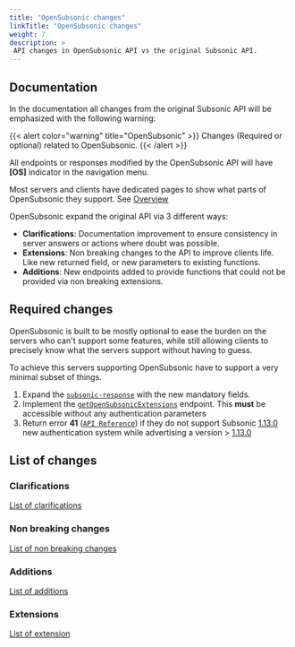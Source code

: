 ```yaml
---
title: "OpenSubsonic changes"
linkTitle: "OpenSubsonic changes"
weight: 7
description: >
 API changes in OpenSubsonic API vs the original Subsonic API.
---
```


## Documentation

In the documentation all changes from the original Subsonic API will be emphasized with the following warning:

{{< alert color="warning" title="OpenSubsonic" >}}
Changes (Required or optional) related to OpenSubsonic.
{{< /alert >}}

All endpoints or responses modified by the OpenSubsonic API will have **[OS]** indicator in the navigation menu.

Most servers and clients have dedicated pages to show what parts of OpenSubsonic they support. See [Overview](../)

OpenSubsonic expand the original API via 3 different ways:

- **Clarifications**: Documentation improvement to ensure consistency in server answers or actions where doubt was possible.
- **Extensions**: Non breaking changes to the API to improve clients life. Like new returned field, or new parameters to existing functions.
- **Additions**: New endpoints added to provide functions that could not be provided via non breaking extensions.

## Required changes

OpenSubsonic is built to be mostly optional to ease the burden on the servers who can't support some features, while still allowing clients to precisely know what the servers support without having to guess.

To achieve this servers supporting OpenSubsonic have to support a very minimal subset of things.

1. Expand the [`subsonic-response`](../responses/subsonic-response) with the new mandatory fields.
2. Implement the [`getOpenSubsonicExtensions`](../endpoints/getopensubsonicextensions) endpoint. This **must** be accessible without any authentication parameters
3. Return error **41** ([`API Reference`](../api-reference#error-handling)) if they do not support Subsonic [1.13.0](../subsonic-versions) new authentication system while advertising a version > [1.13.0](../subsonic-versions)

## List of changes

### Clarifications

[List of clarifications](/opensubsonic/clarification/)

### Non breaking changes

[List of non breaking changes](/opensubsonic/change/)

### Additions

[List of additions](/opensubsonic/addition/)

### Extensions

[List of extension](/opensubsonic/extension/)
